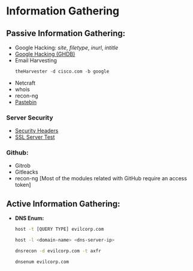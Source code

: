 # Information Gathering

## **Passive Information Gathering:**

- Google Hacking: *site*, *filetype*, *inurl*, *intitle*
- [Google Hacking (GHDB)](https://www.exploit-db.com/google-hacking-database)
-  Email Harvesting
	```sql
	theHarvester -d cisco.com -b google
	```
- Netcraft
- whois
- recon-ng
- [Pastebin](https://pastebin.ga/)
### Server Security

- [Security Headers](https://securityheaders.com/)
- [SSL Server Test](https://www.ssllabs.com/ssltest/)
###  **Github:**

- Gitrob
- Gitleacks
- recon-ng \[Most of the modules related with GitHub require an access token\]

## **Active Information Gathering:**
- **DNS Enum:**
	```bash
	host -t [QUERY TYPE] evilcorp.com
	```
	
	```bash
	host -l <domain-name> <dns-server-ip>
	```

	```bash
	dnsrecon -d evilcorp.com -t axfr
	```
	
	```bash
	dnsenum evilcorp.com
	```
	
